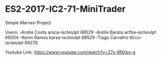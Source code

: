 # ES2-2017-IC2-71-MiniTrader
Simple Marven Project

Users: 
 -Andre Costa 		  arsca-iscteiulpt 	68529
 -Andre Barata 		  acfba-iscteiulpt	69204
 -Kevin Ramos 		  karsa-iscteiulpt	68529
 -Tiago Carvalho 		tfcco-iscteiulpt	69276

Youtube Link: https://www.youtube.com/watch?v=Z7v-9NXpv-g
